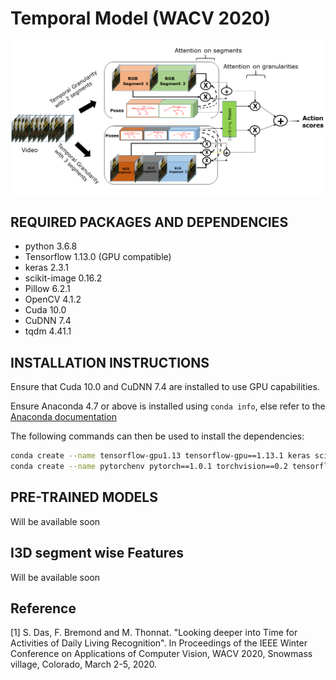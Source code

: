 # Temporal Model (WACV 2020)
![](image.png)
## REQUIRED PACKAGES AND DEPENDENCIES

* python 3.6.8
* Tensorflow 1.13.0 (GPU compatible)
* keras 2.3.1
* scikit-image 0.16.2
* Pillow 6.2.1
* OpenCV 4.1.2
* Cuda 10.0
* CuDNN 7.4
* tqdm 4.41.1

## INSTALLATION INSTRUCTIONS

Ensure that Cuda 10.0 and CuDNN 7.4 are installed to use GPU capabilities.

Ensure Anaconda 4.7 or above is installed using `conda info`, else refer to the [Anaconda documentation](https://docs.anaconda.com/anaconda/install/)

The following commands can then be used to install the dependencies:

```bash
conda create --name tensorflow-gpu1.13 tensorflow-gpu==1.13.1 keras scikit-image opencv
conda create --name pytorchenv pytorch==1.0.1 torchvision==0.2 tensorflow-gpu==1.13.1 keras scikit-image opencv "pillow<7" tqdm
```
## PRE-TRAINED MODELS

Will be available soon

## I3D segment wise Features

Will be available soon


## Reference
<a id="1">[1]</a>
S. Das, F. Bremond and M. Thonnat. "Looking deeper into Time for Activities of Daily Living Recognition". In Proceedings of the IEEE Winter Conference on Applications of Computer Vision, WACV 2020, Snowmass village, Colorado, March 2-5, 2020.
